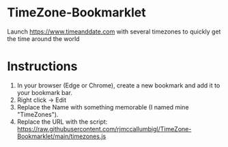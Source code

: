 # TimeZone-Bookmarklet
Launch https://www.timeanddate.com with several timezones to quickly get the time around the world

# Instructions

1. In your browser (Edge or Chrome), create a new bookmark and add it to your bookmark bar.
2. Right click -> Edit
3. Replace the Name with something memorable (I named mine "TimeZones").
4. Replace the URL with the script: https://raw.githubusercontent.com/rjmccallumbigl/TimeZone-Bookmarklet/main/timezones.js
